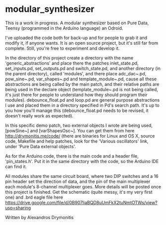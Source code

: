 modular_synthesizer
===================

This is a work in progress. A modular synthesizer based on Pure Data, Teensy (programmed in the Arduino language) an Odroid.

I've uploaded the code both for back-up and for people to grab it and modify it, if anyone wants. It is an open source project, but it's still far from complete. Still, you're free to experiment and develop it.

In the directory of this project create a directory with the name 'generic_abstractions' and place there the patches inlet_state.pd, set_inputs.pd, set_outputs.pd and switch_state.pd, and another directory (in the parent directory), called 'modules', and there place adc_dac~.pd, pow_sine~.pd, var_shapes~.pd and template_module~.pd, cause all these abstractions are being called by the main patch, and their relative paths are being used in the declare object (template_module~.pd is not being called, it's just there for people to understand how they should program their modules).
debounce_float.pd and loop.pd are general purpose abstractions I use and placed them in a directory specified in Pd's search path. It's up to you how you'll manage this (debounce_float.pd needs to be revised, it doesn't really work as expected).

In this specific demo patch, two external objects I wrote are being used, [powSine~] and [varShapesOsc~]. You can get them from here http://drymonitis.me/code/ (there are binaries for Linux and OS X, source code, Makefile and help patches, look for the 'Various oscillators' link, under 'Pure Data external objects'.

As for the Arduino code, there is the main code and a header file, 'pin_states.h'. Put it in the same directory with the code, so the Arduino IDE can find it.

All modules share the same circuit board, where two DIP switches and a 16 pin header set the direction of data, and the pin of the main multiplexer each module's 8-channel multiplexer goes. More details will be posted once this project is finished. Get the schematic (quite messy, it's my very first one) and .brd eagle file here https://drive.google.com/file/d/0B907liaBQD8uUmFkX2tuNmtOTWs/view?usp=sharing

Written by Alexandros Drymonitis
